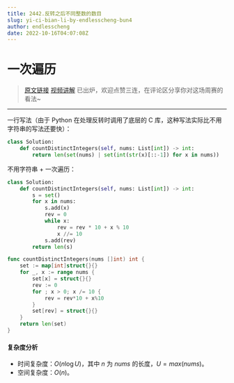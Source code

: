 ```yaml
---
title: 2442.反转之后不同整数的数目
slug: yi-ci-bian-li-by-endlesscheng-bun4
author: endlesscheng
date: 2022-10-16T04:07:08Z
---
```

# 一次遍历
 
> [原文链接](https://leetcode.cn/problems/count-number-of-distinct-integers-after-reverse-operations/solution/yi-ci-bian-li-by-endlesscheng-bun4)
[视频讲解](https://www.bilibili.com/video/BV1Ae4y1i7PM) 已出炉，欢迎点赞三连，在评论区分享你对这场周赛的看法~

---

一行写法（由于 Python 在处理反转时调用了底层的 C 库，这种写法实际比不用字符串的写法还要快）：

```py
class Solution:
    def countDistinctIntegers(self, nums: List[int]) -> int:
        return len(set(nums) | set(int(str(x)[::-1]) for x in nums))
```

不用字符串 + 一次遍历：

```py [sol1-Python3]
class Solution:
    def countDistinctIntegers(self, nums: List[int]) -> int:
        s = set()
        for x in nums:
            s.add(x)
            rev = 0
            while x:
                rev = rev * 10 + x % 10
                x //= 10
            s.add(rev)
        return len(s)
```

```go [sol1-Go]
func countDistinctIntegers(nums []int) int {
	set := map[int]struct{}{}
	for _, x := range nums {
		set[x] = struct{}{}
		rev := 0
		for ; x > 0; x /= 10 {
			rev = rev*10 + x%10
		}
		set[rev] = struct{}{}
	}
	return len(set)
}
```

#### 复杂度分析

- 时间复杂度：$O(n\log U)$，其中 $n$ 为 $\textit{nums}$ 的长度，$U=max(\textit{nums})$。
- 空间复杂度：$O(n)$。

